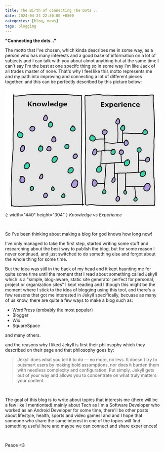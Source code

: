 ```yaml
---
title: The Birth of Connecting The Dots ..
date: 2024-04-24 22:30:00 +0500
categories: [blog, news]
tags: blogging
---
```


<p><b>"Connecting the dots .."</b></p> 
The motto that I've chosen, which kinda describes me in some way, as a person who has many interests and a good base of information on a lot of subjects and I can talk with you about almot anything but at the same time I can't say I'm the best at one specifc thing so in some way I'm like Jack of all trades master of none. That's why I feel like this motto represents me and my path into improving and connecting a lot of different pieces together. and this can be perfectly described by this picture below:

![Desktop View](/assets//img/knowledge-and-experience.jpg){: width="440" height="304" }
_Knowledge vs Experience_

<br>

So I've been thinking about making a blog for god knows how long now!

I've only managed to take the first step, started writing some stuff and researching about the best way to publish the blog. but for some reason I never continued, and just switched to do something else and forgot about the whole thing for some time.

But the idea was still in the back of my head and it kept haunting me for quite some time until the moment that I read about something called Jekyll which is a "simple, blog-aware, static site generator perfect for personal, project or organization sites" 
I kept reading and I though this might be the moment where I stick to the idea of blogging using this tool, and there's a few reasons that got me interested in Jekyll specifically, becuase as many of us know, there are quite a few ways to make a blog such as:
<ul>
    <li>WordPress (probably the most popular)</li>
    <li>Blogger</li>
    <li>Wix</li> 
    <li>SquareSpace</li>
</ul>
and many others.

and the reasons why I liked Jekyll is first their philosophy which they described on their page and that philosophy goes by:
<blockquote>
    Jekyll does what you tell it to do — no more, no less. It doesn't try to outsmart users by making bold assumptions, nor does it burden them with needless complexity and configuration. Put simply, Jekyll gets out of your way and allows you to concentrate on what truly matters: your content.
</blockquote>

<br>

The goal of this blog is to write about topics that interests me (there will be a few like I mentionted) mainly about Tech as I'm a Software Developer who worked as an Android Developer for some time, there'll be other posts about lifestyle, health, sports and video games! and and I hope that someone who share the same interest in one of the topics will find something useful here and maybe we can connect and share experiences!

<br>

Peace <3